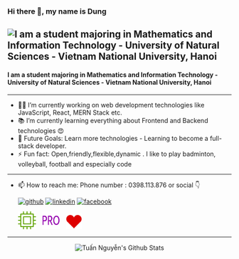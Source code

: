 ### Hi there 👋, my name is Dung
![I am a student majoring in Mathematics and Information Technology - University of Natural Sciences - Vietnam National University, Hanoi](https://res.cloudinary.com/dqwb30l7s/image/upload/v1632198478/anhbia_pkxme4.jpg)
---
#### I am a student majoring in Mathematics and Information Technology - University of Natural Sciences - Vietnam National University, Hanoi
---
- 👨‍💻 I’m currently working on web development technologies like JavaScript, React, MERN Stack etc.
- 📚 I’m currently learning everything about Frontend and Backend technologies 😍
- 🎯 Future Goals: Learn more technologies - Learning to become a full-stack developer.
- ⚡ Fun fact: Open,friendly,flexible,dynamic . I like to play badminton, volleyball, football and especially code
---
- 📫 How to reach me:
   Phone number : 0398.113.876 or social 👇
   
  [<img src='https://cdn.jsdelivr.net/npm/simple-icons@3.0.1/icons/github.svg' alt='github' height='40'>](https://github.com/nguyenducdungg)    [<img src='https://cdn.jsdelivr.net/npm/simple-icons@3.0.1/icons/linkedin.svg' alt='linkedin' height='40'>](https://www.linkedin.com/in/nguyen-duc-dung-a3b605203/)  [<img src='https://cdn.jsdelivr.net/npm/simple-icons@3.0.1/icons/facebook.svg' alt='facebook' height='40'>](https://www.facebook.com/DungRomann)   

  <a href='https://docs.github.com/en/developers'><img src='https://raw.githubusercontent.com/acervenky/animated-github-badges/master/assets/devbadge.gif' width='40' height='40'></a> <a href='https://github.com/pricing'><img src='https://raw.githubusercontent.com/acervenky/animated-github-badges/master/assets/pro.gif' width='40' height='40'></a> <a href='https://docs.github.com/en/github/supporting-the-open-source-community-with-github-sponsors'><img src='https://raw.githubusercontent.com/acervenky/animated-github-badges/master/assets/sponsorbadge.gif' width='35' height='35'></a>
---
<div align="center" >
  <img align="center" src="https://github-readme-stats.vercel.app/api/top-langs/?username=nguyenducdungg&theme=tokyonight" alt="Tuấn Nguyễn's Github Stats">
</div>
